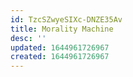 ```yaml
---
id: TzcSZwyeSIXc-DNZE35Av
title: Morality Machine
desc: ''
updated: 1644961726967
created: 1644961726967
---
```


